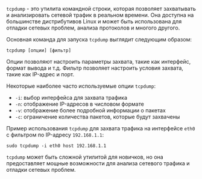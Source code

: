 `tcpdump` - это утилита командной строки, которая позволяет захватывать и анализировать сетевой трафик в реальном времени. Она доступна на большинстве дистрибутивов Linux и может быть использована для отладки сетевых проблем, анализа протоколов и многого другого.

Основная команда для запуска `tcpdump` выглядит следующим образом:

`tcpdump [опции] [фильтр]`

Опции позволяют настроить параметры захвата, такие как интерфейс, формат вывода и т.д. Фильтр позволяет настроить условия захвата, такие как IP-адрес и порт.

Некоторые наиболее часто используемые опции `tcpdump`:

-   `-i`: выбор интерфейса для захвата трафика
-   `-n`: отображение IP-адресов в числовом формате
-   `-v`: отображение более подробной информации о пакетах
-   `-c`: ограничение количества пакетов, которые будут захвачены

Пример использования `tcpdump` для захвата трафика на интерфейсе `eth0` с фильтром по IP-адресу `192.168.1.1`:

`sudo tcpdump -i eth0 host 192.168.1.1`

`tcpdump` может быть сложной утилитой для новичков, но она предоставляет мощные возможности для анализа сетевого трафика и отладки сетевых проблем.
